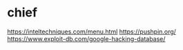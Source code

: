 # chief


https://inteltechniques.com/menu.html
https://pushpin.org/
https://www.exploit-db.com/google-hacking-database/
